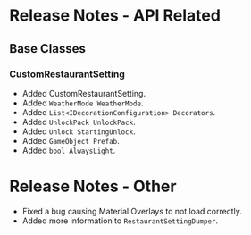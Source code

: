 ﻿# Release Notes - API Related

## Base Classes

### CustomRestaurantSetting
- Added CustomRestaurantSetting.
- Added `WeatherMode WeatherMode`.
- Added `List<IDecorationConfiguration> Decorators`.
- Added `UnlockPack UnlockPack`.
- Added `Unlock StartingUnlock`.
- Added `GameObject Prefab`.
- Added `bool AlwaysLight`.

# Release Notes - Other

- Fixed a bug causing Material Overlays to not load correctly.
- Added more information to `RestaurantSettingDumper`.